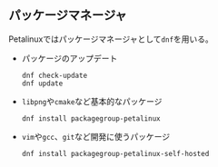 ## パッケージマネージャ
Petalinuxではパッケージマネージャとして`dnf`を用いる。
- パッケージのアップデート
    ```
    dnf check-update
    dnf update
    ```
- `libpng`や`cmake`など基本的なパッケージ
    ```
    dnf install packagegroup-petalinux
    ```
- `vim`や`gcc`、`git`など開発に使うパッケージ
    ```
    dnf install packagegroup-petalinux-self-hosted
    ```
